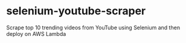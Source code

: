 # selenium-youtube-scraper
Scrape top 10 trending videos from YouTube using Selenium and then deploy on AWS Lambda
